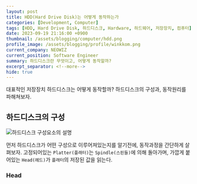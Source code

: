 ```yaml
---
layout: post
title: HDD(Hard Drive Disk)는 어떻게 동작하는가
categories: [Development, Computer]
tags: [HDD, Hard Drive Disk, 하드디스크, Hardware, 하드웨어, 저장장치, 컴퓨터]
date: 2023-09-19 21:16:00 +0900
thumbnail: /assets/blogging/computer/hdd.png
profile_image: /assets/blogging/profile/winkkom.png
current_company: NEOWIZ
current_position: Software Engineer
summary: 하드디스크란 무엇이고, 어떻게 동작할까?
excerpt_separator: <!--more-->
hide: true
---
```

대표적인 저장장치 하드디스크는 어떻게 동작할까?
하드디스크의 구성과, 동작원리를 파해쳐보자.
<!--more-->

## 하드디스크의 구성

![하드디스크 구성요소의 설명](/assets/blogging/computer/hdd_consist_of.png)

먼저 하드디스크가 어떤 구성으로 이루어져있는지를 알기전에, 동작과정을 간단하게 살펴보자.
고정되어있는 `Platter(플래터)`는 `Spindle(스핀들)`에 의해 돌아가며, 가깝게 붙어있는 `Head(헤드)`가 `플래터`의 저장된 값을 읽는다.

### Head 

